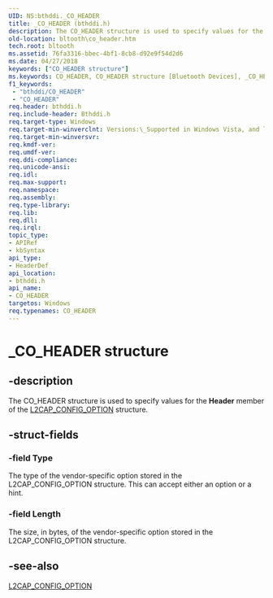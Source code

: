```yaml
---
UID: NS:bthddi._CO_HEADER
title: _CO_HEADER (bthddi.h)
description: The CO_HEADER structure is used to specify values for the Header member of the L2CAP_CONFIG_OPTION structure.
old-location: bltooth\co_header.htm
tech.root: bltooth
ms.assetid: 76fa3316-bbec-4bf1-8cb8-d92e9f54d2d6
ms.date: 04/27/2018
keywords: ["CO_HEADER structure"]
ms.keywords: CO_HEADER, CO_HEADER structure [Bluetooth Devices], _CO_HEADER, bltooth.co_header, bth_structs_bb345dd7-5895-472a-ab07-38c8b5ac6a72.xml, bthddi/CO_HEADER
f1_keywords:
 - "bthddi/CO_HEADER"
 - "CO_HEADER"
req.header: bthddi.h
req.include-header: Bthddi.h
req.target-type: Windows
req.target-min-winverclnt: Versions:\_Supported in Windows Vista, and later.
req.target-min-winversvr: 
req.kmdf-ver: 
req.umdf-ver: 
req.ddi-compliance: 
req.unicode-ansi: 
req.idl: 
req.max-support: 
req.namespace: 
req.assembly: 
req.type-library: 
req.lib: 
req.dll: 
req.irql: 
topic_type:
- APIRef
- kbSyntax
api_type:
- HeaderDef
api_location:
- bthddi.h
api_name:
- CO_HEADER
targetos: Windows
req.typenames: CO_HEADER
---
```


# _CO_HEADER structure


## -description


The CO_HEADER structure is used to specify values for the 
  <b>Header</b> member of the 
  <a href="https://docs.microsoft.com/windows-hardware/drivers/ddi/bthddi/ns-bthddi-_l2cap_config_option">L2CAP_CONFIG_OPTION</a> structure.


## -struct-fields




### -field Type

The type of the vendor-specific option stored in the L2CAP_CONFIG_OPTION structure. This can
     accept either an option or a hint.


### -field Length

The size, in bytes, of the vendor-specific option stored in the L2CAP_CONFIG_OPTION
     structure.


## -see-also




<a href="https://docs.microsoft.com/windows-hardware/drivers/ddi/bthddi/ns-bthddi-_l2cap_config_option">L2CAP_CONFIG_OPTION</a>
 

 


